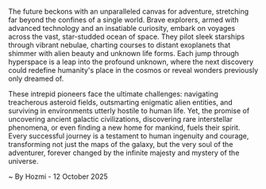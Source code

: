 
The future beckons with an unparalleled canvas for adventure, stretching far beyond the confines of a single world. Brave explorers, armed with advanced technology and an insatiable curiosity, embark on voyages across the vast, star-studded ocean of space. They pilot sleek starships through vibrant nebulae, charting courses to distant exoplanets that shimmer with alien beauty and unknown life forms. Each jump through hyperspace is a leap into the profound unknown, where the next discovery could redefine humanity's place in the cosmos or reveal wonders previously only dreamed of.

These intrepid pioneers face the ultimate challenges: navigating treacherous asteroid fields, outsmarting enigmatic alien entities, and surviving in environments utterly hostile to human life. Yet, the promise of uncovering ancient galactic civilizations, discovering rare interstellar phenomena, or even finding a new home for mankind, fuels their spirit. Every successful journey is a testament to human ingenuity and courage, transforming not just the maps of the galaxy, but the very soul of the adventurer, forever changed by the infinite majesty and mystery of the universe.

~ By Hozmi - 12 October 2025
